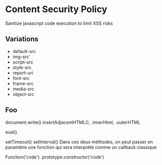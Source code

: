 # Content Security Policy

Sanitize javascript code execution to limit XSS risks

## Variations
- default-src
- img-src'
- script-src
- style-src 
- report-uri
- font-src
- frame-src 
- media-src 
- object-src 

## Foo

document.write()
insertAdjacentHTML(),
.innerHtml, 
.outerHTML

eval()

setTimeout()
setInterval()
Dans ces deux méthodes, on peut passer en paramètre une fonction qui sera interprété comme un callback classique

Function('code')
.prototype.constructor('code')